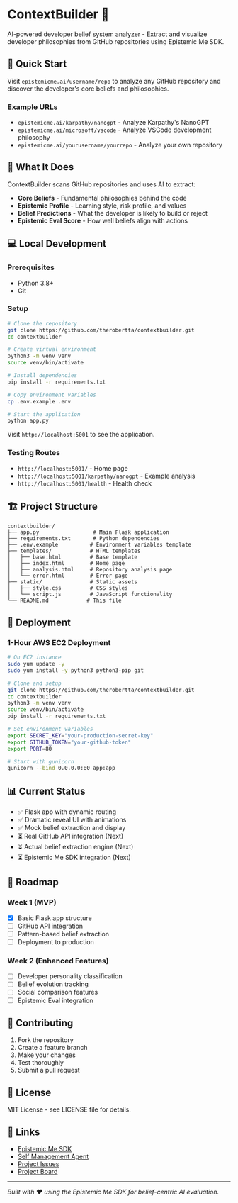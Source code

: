 # ContextBuilder 🧠

AI-powered developer belief system analyzer - Extract and visualize developer philosophies from GitHub repositories using Epistemic Me SDK.

## 🚀 Quick Start

Visit `epistemicme.ai/username/repo` to analyze any GitHub repository and discover the developer's core beliefs and philosophies.

### Example URLs
- `epistemicme.ai/karpathy/nanogpt` - Analyze Karpathy's NanoGPT
- `epistemicme.ai/microsoft/vscode` - Analyze VSCode development philosophy
- `epistemicme.ai/yourusername/yourrepo` - Analyze your own repository

## 🎯 What It Does

ContextBuilder scans GitHub repositories and uses AI to extract:

- **Core Beliefs** - Fundamental philosophies behind the code
- **Epistemic Profile** - Learning style, risk profile, and values
- **Belief Predictions** - What the developer is likely to build or reject
- **Epistemic Eval Score** - How well beliefs align with actions

## 💻 Local Development

### Prerequisites
- Python 3.8+
- Git

### Setup
```bash
# Clone the repository
git clone https://github.com/therobertta/contextbuilder.git
cd contextbuilder

# Create virtual environment
python3 -m venv venv
source venv/bin/activate

# Install dependencies
pip install -r requirements.txt

# Copy environment variables
cp .env.example .env

# Start the application
python app.py
```

Visit `http://localhost:5001` to see the application.

### Testing Routes
- `http://localhost:5001/` - Home page
- `http://localhost:5001/karpathy/nanogpt` - Example analysis
- `http://localhost:5001/health` - Health check

## 🏗️ Project Structure

```
contextbuilder/
├── app.py                 # Main Flask application
├── requirements.txt       # Python dependencies
├── .env.example          # Environment variables template
├── templates/            # HTML templates
│   ├── base.html         # Base template
│   ├── index.html        # Home page
│   ├── analysis.html     # Repository analysis page
│   └── error.html        # Error page
├── static/               # Static assets
│   ├── style.css         # CSS styles
│   └── script.js         # JavaScript functionality
└── README.md            # This file
```

## 🚀 Deployment

### 1-Hour AWS EC2 Deployment

```bash
# On EC2 instance
sudo yum update -y
sudo yum install -y python3 python3-pip git

# Clone and setup
git clone https://github.com/therobertta/contextbuilder.git
cd contextbuilder
python3 -m venv venv
source venv/bin/activate
pip install -r requirements.txt

# Set environment variables
export SECRET_KEY="your-production-secret-key"
export GITHUB_TOKEN="your-github-token"
export PORT=80

# Start with gunicorn
gunicorn --bind 0.0.0.0:80 app:app
```

## 📊 Current Status

- ✅ Flask app with dynamic routing
- ✅ Dramatic reveal UI with animations
- ✅ Mock belief extraction and display
- ⏳ Real GitHub API integration (Next)
- ⏳ Actual belief extraction engine (Next)
- ⏳ Epistemic Me SDK integration (Next)

## 🎯 Roadmap

### Week 1 (MVP)
- [x] Basic Flask app structure
- [ ] GitHub API integration
- [ ] Pattern-based belief extraction
- [ ] Deployment to production

### Week 2 (Enhanced Features)
- [ ] Developer personality classification
- [ ] Belief evolution tracking
- [ ] Social comparison features
- [ ] Epistemic Eval integration

## 🤝 Contributing

1. Fork the repository
2. Create a feature branch
3. Make your changes
4. Test thoroughly
5. Submit a pull request

## 📄 License

MIT License - see LICENSE file for details.

## 🔗 Links

- [Epistemic Me SDK](https://github.com/Epistemic-Me/Python-SDK)
- [Self Management Agent](https://github.com/Epistemic-Me/Self-Management-Agent)
- [Project Issues](https://github.com/therobertta/contextbuilder/issues)
- [Project Board](https://github.com/users/therobertta/projects/2)

---

*Built with ❤️ using the Epistemic Me SDK for belief-centric AI evaluation.*